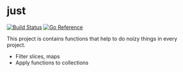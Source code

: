 # just

[![Build Status](https://github.com/kazhuravlev/just/actions/workflows/tests.yml/badge.svg?branch=master)](https://github.com/kazhuravlev/just/actions/workflows/tests.yml?query=branch%3Amaster)
[![Go Reference](https://pkg.go.dev/badge/github.com/kazhuravlev/just.svg)](https://pkg.go.dev/github.com/kazhuravlev/just)

This project is contains functions that help to do noizy things in every project. 

- Filter slices, maps
- Apply functions to collections
 